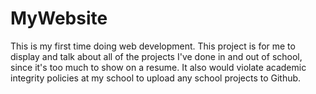 # MyWebsite
This is my first time doing web development.
This project is for me to display and talk about all of the projects I've done in and out of school, 
since it's too much to show on a resume. It also would violate academic integrity policies at my school to upload any school projects to Github.
